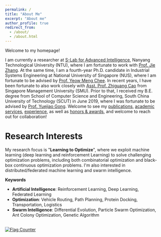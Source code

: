 ```yaml
---
permalink: /
title: "About Me"
excerpt: "About me"
author_profile: true
redirect_from: 
  - /about/
  - /about.html
---
```


Welcome to my homepage!

I am currently a researcher at [S-Lab for Advanced Intelligence](https://www.ntu.edu.sg/s-lab), Nanyang Technological University (NTU), where I am fortunate to work with [Prof. Jie Zhang](https://personal.ntu.edu.sg/zhangj/). At the same time, I am a fourth-year Ph.D. candidate in Industrial Systems Engineering at National University of Singapore (NUS), where I am fortunate to be advised by [Prof. Yeow Meng Chee](https://ymchee66.github.io/home/). In recent years, I have been fortunate to also work closely with [Asst. Prof. Zhiguang Cao](https://zhiguangcaosg.github.io/) from Singapore Management University (SMU). Prior to that, I received my B.E. degree from School of Computer Science and Engineering, South China University of Technology (SCUT) in June 2019, where I was fortunate to be advised by [Prof. Yuejiao Gong](https://scholar.google.com/citations?user=Mi0Zu3IAAAAJ&hl=en). Welcome to see my [publications](https://yining043.github.io/publications/), [academic services](https://yining043.github.io/service/), [experience](https://yining043.github.io/experience/), as well as [honors & awards](https://yining043.github.io/honors/), and welcome to reach out for collaboration!

# Research Interests
My research focus is "**Learning to Optimize**", where we exploit machine learning (deep learning and reinforcement Learning) to solve challenging optimization problems, including both combinatorial optimization and black-box continuous optimization problems. I'm also interested in distributed/federated machine learning and swarm intelligence.

**Keywords**
- **Artificial Intelligence**: Reinforcement Learning, Deep Learning, Federated Learning
- **Optimization**: Vehicle Routing, Path Planning, Protein Docking, Transportation, Logistics
- **Swarm Intelligence**: Differential Evolution, Particle Swarm Optimization,  Ant Colony Optimization, Genetic Algorithm


<br>
<a href="https://info.flagcounter.com/kHt2"><img src="https://s01.flagcounter.com/count2/kHt2/bg_FFFFFF/txt_000000/border_CCCCCC/columns_2/maxflags_10/viewers_0/labels_0/pageviews_0/flags_0/percent_0/" alt="Flag Counter" border="0"></a>
